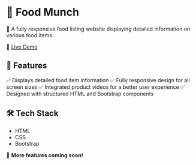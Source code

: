 # 🍔 Food Munch

🚀 A fully responsive food listing website displaying detailed information on various food items.

🔗 [Live Demo](https://foodmunchadi.ccbp.tech/)

## 🌟 Features
✅ Displays detailed food item information
✅ Fully responsive design for all screen sizes
✅ Integrated product videos for a better user experience
✅ Designed with structured HTML and Bootstrap components

## 🛠 Tech Stack
- HTML
- CSS
- Bootstrap

📌 **More features coming soon!**
